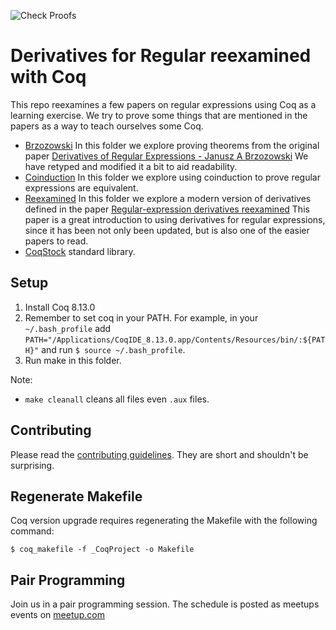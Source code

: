 ![Check Proofs](https://github.com/awalterschulze/regex-reexamined-coq/workflows/Check%20Proofs/badge.svg)

# Derivatives for Regular reexamined with Coq

This repo reexamines a few papers on regular expressions using Coq as a learning exercise.
We try to prove some things that are mentioned in the papers as a way to teach ourselves some Coq.

  - [Brzozowski](./src/Brzozowski)
    In this folder we explore proving theorems from the original paper [Derivatives of Regular Expressions - Janusz A Brzozowski](./Brzozowski/Derivatives%20of%20Regular%20Expressions%20-%20Janusz%20A%20Brzozowski.md)
    We have retyped and modified it a bit to aid readability.
  - [Coinduction](./src/Coinduction)
    In this folder we explore using coinduction to prove regular expressions are equivalent.
  - [Reexamined](./src/Reexamined)
    In this folder we explore a modern version of derivatives defined in the paper [Regular-expression derivatives reexamined](https://www.ccs.neu.edu/home/turon/re-deriv.pdf)
    This paper is a great introduction to using derivatives for regular expressions,
    since it has been not only been updated, but is also one of the easier papers to read.
  - [CoqStock](./src/CoqStock) standard library.

## Setup

1. Install Coq 8.13.0
2. Remember to set coq in your PATH. For example, in your `~/.bash_profile` add `PATH="/Applications/CoqIDE_8.13.0.app/Contents/Resources/bin/:${PATH}"` and run `$ source ~/.bash_profile`.
3. Run make in this folder.

Note:

 - `make cleanall` cleans all files even `.aux` files.

## Contributing

Please read the [contributing guidelines](https://github.com/awalterschulze/regex-reexamined-coq/blob/master/CONTRIBUTING.md).  They are short and shouldn't be surprising.

## Regenerate Makefile

Coq version upgrade requires regenerating the Makefile with the following command:

```
$ coq_makefile -f _CoqProject -o Makefile
```

## Pair Programming

Join us in a pair programming session. The schedule is posted as meetups events on [meetup.com](https://www.meetup.com/London-TyDD/)
